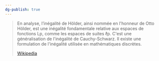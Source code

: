 ```yaml
---
dg-publish: true
---
```


> En analyse, l’inégalité de Hölder, ainsi nommée en l'honneur de Otto Hölder, est une inégalité fondamentale relative aux espaces de fonctions Lp, comme les espaces de suites ℓp. C'est une généralisation de l'inégalité de Cauchy-Schwarz. Il existe une formulation de l'inégalité utilisée en mathématiques discrètes.
>
> [Wikipedia](https://fr.wikipedia.org/wiki/In%C3%A9galit%C3%A9%20de%20H%C3%B6lder)
